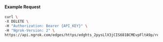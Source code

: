 <!-- Code generated for API Clients. DO NOT EDIT. -->

#### Example Request

```bash
curl \
-X DELETE \
-H "Authorization: Bearer {API_KEY}" \
-H "Ngrok-Version: 2" \
https://api.ngrok.com/edges/https/edghts_2pysLlX3jCIS681BCMEvpFltA9p/routes/edghtsrt_2pysLhBQzZ0qXkvYZo0HniUw5E1/request_headers
```
